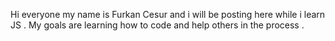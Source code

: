 Hi everyone my name is Furkan Cesur and i will be posting here while i learn JS . My goals are learning how to code and help others in the process .
